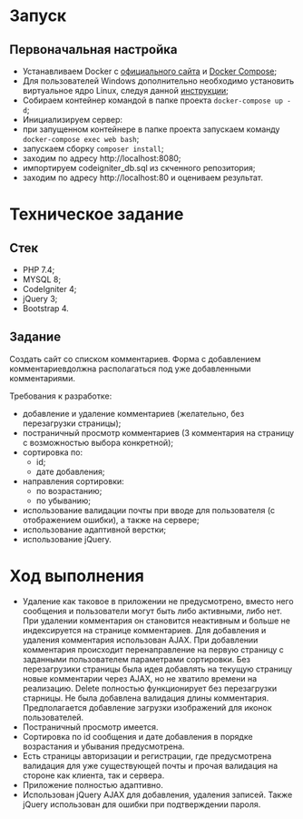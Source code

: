 # Запуск

## Первоначальная настройка

- Устанавливаем Docker c [официального сайта](https://www.docker.com/products/docker-desktop) и [Docker Compose](https://docs.docker.com/compose/install/);
- Для пользователей Windows дополнительно необходимо установить виртуальное ядро Linux, следуя данной [инструкции](https://docs.docker.com/desktop/install/windows-install/);
- Собираем контейнер командой в папке проекта `docker-compose up -d`;
- Инициализируем сервер:
- при запущенном контейнере в папке проекта запускаем команду `docker-compose exec web bash`;
- запускаем сборку `composer install`;
- заходим по адресу http://localhost:8080;
- импортируем codeigniter_db.sql из скченного репозитория;
- заходим по адресу http://localhost:80 и оцениваем результат.

# Техническое задание

## Стек

- PHP 7.4;
- MYSQL 8;
- CodeIgniter 4;
- jQuery 3;
- Bootstrap 4.

## Задание

Создать сайт со списком комментариев.
Форма с добавлением комментариевдолжна располагаться под уже добавленными комментариями.

Требования к разработке:

-   добавление и удаление комментариев (желательно, без перезагрузки страницы);
-   постраничный просмотр комментариев (3 комментария на страницу c возможностью выбора конкретной);
-   сортировка по:
    -   id;
    -   дате добавления;
-   направления сортировки:
    -   по возрастанию;
    -   по убыванию;
-   использование валидации почты при вводе для пользователя (с отображением ошибки), а также на сервере;
-   использование адаптивной верстки;
-   использование jQuery.

# Ход выполнения

- Удаление как таковое в приложении не предусмотрено, вместо него сообщения и пользователи могут быть либо активными, либо нет. При удалении комментария он становится неактивным и больше не индексируется на странице комментариев.
  Для добавления и удаления комментария использован AJAX. При добавлении комментария происходит перенаправление на первую страницу с заданными пользователем параметрами сортировки. Без перезагрузики страницы была идея добавлять на текущую страницу новые комментарии через AJAX, но не хватило времени на реализацию. Delete полностью функционирует без перезагрузки старницы.
  Не была добавлена валидация длины комментария.
  Предполагается добавление загрузки изображений для иконок пользователей.
- Постраничный просмотр имеется.
- Сортировка по id сообщения и дате добавления в порядке возрастания и убывания предусмотрена.
- Есть страницы авторизации и регистрации, где предусмотрена валидация для уже существующей почты и прочая валидация на стороне как клиента, так и сервера.
- Приложение полностью адаптивно.
- Использован jQuery AJAX для добавления, удаления записей. Также jQuery использован для ошибки при подтверждении пароля.